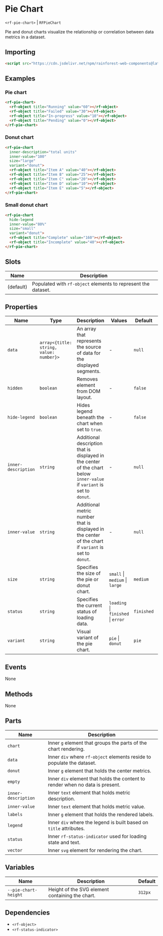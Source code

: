 # Pie Chart

`<rf-pie-chart>` | `RFPieChart`

Pie and donut charts visualize the relationship or correlation between data metrics in a dataset.

## Importing

``` html
<script src="https://cdn.jsdelivr.net/npm/rainforest-web-components@latest/components/pie-chart.js" type="module"></script>
```

## Examples

### Pie chart

``` html
<rf-pie-chart>
  <rf-object title="Running" value="60"></rf-object>
  <rf-object title="Failed" value="30"></rf-object>      
  <rf-object title="In-progress" value="10"></rf-object>
  <rf-object title="Pending" value="0"></rf-object>
</rf-pie-chart>
```

### Donut chart

``` html
<rf-pie-chart
  inner-description="total units"
  inner-value="100"
  size="large"
  variant="donut">
  <rf-object title="Item A" value="40"></rf-object>
  <rf-object title="Item B" value="25"></rf-object>      
  <rf-object title="Item C" value="20"></rf-object>            
  <rf-object title="Item D" value="10"></rf-object>                  
  <rf-object title="Item E" value="5"></rf-object>                        
</rf-pie-chart>    
```

### Small donut chart

``` html
<rf-pie-chart
  hide-legend
  inner-value="80%"
  size="small"
  variant="donut">
  <rf-object title="Complete" value="160"></rf-object>
  <rf-object title="Incomplete" value="40"></rf-object>      
</rf-pie-chart>        
```

## Slots

| Name | Description |
| --- | --- |
| (default) | Populated with `rf-object` elements to represent the dataset. |

## Properties

| Name | Type | Description | Values | Default | Reflects |
| --- | --- | --- | --- | --- | --- |
| `data` | `array<{title: string, value: number}>` | An array that represents the source of data for the displayed segments. | - | `null` | ❌ |
| `hidden` | `boolean` | Removes element from DOM layout. | - | `false` | ✅ |
| `hide-legend` | `boolean` | Hides legend beneath the chart when set to `true`. | - | `false` | ✅ |
| `inner-description` | `string` | Additional description that is displayed in the center of the chart below `inner-value` if `variant` is set to `donut`. | - | `null` | ✅ |
| `inner-value` | `string` | Additional metric number that is displayed in the center of the chart if `variant` is set to `donut`. | - | `null` | ✅ |
| `size` | `string` | Specifies the size of the pie or donut chart. | `small` \| `medium` \| `large` | `medium` | ✅ |
| `status` | `string` | Specifies the current status of loading data. | `loading` \| `finished` \| `error` | `finished` | ✅ |
| `variant` | `string` | Visual variant of the pie chart. | `pie` \| `donut` | `pie` | ✅ |

## Events

None

## Methods

None

## Parts

| Name | Description |
| --- | --- |
| `chart` | Inner `g` element that groups the parts of the chart rendering. |
| `data` | Inner `div` where `rf-object` elements reside to populate the dataset. |
| `donut` | Inner `g` element that holds the center metrics. |
| `empty` | Inner `div` element that holds the content to render when no data is present. |
| `inner-description` | Inner `text` element that holds metric description. |
| `inner-value` | Inner `text` element that holds metric value. |
| `labels` | Inner `g` element that holds the rendered labels. |
| `legend` | Inner `div` where the legend is built based on `title` attributes. |
| `status` | Inner `rf-status-indicator` used for loading state and text. |
| `vector` | Inner `svg` element for rendering the chart. |

## Variables

| Name | Description | Default |
| --- | --- | --- |
| `--pie-chart-height` | Height of the SVG element containing the chart. | `312px` |

## Dependencies

- `<rf-object>`
- `<rf-status-indicator>`
